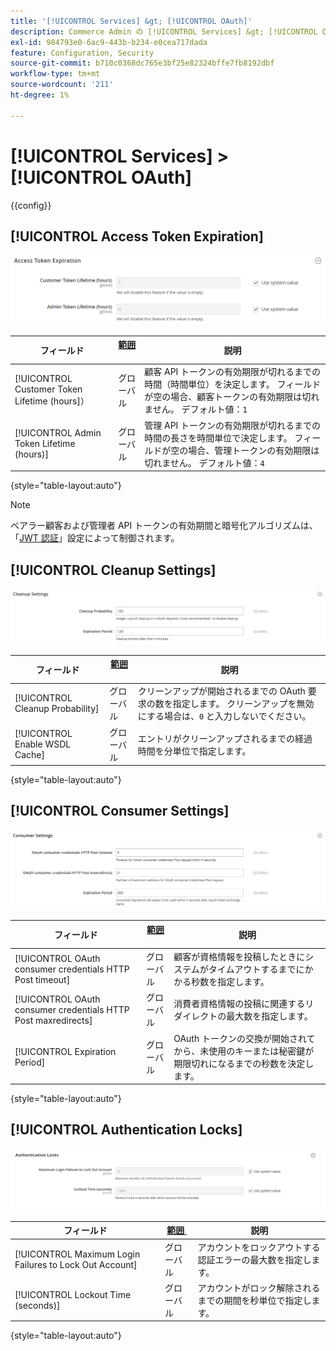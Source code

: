 ```yaml
---
title: '[!UICONTROL Services] &gt; [!UICONTROL OAuth]'
description: Commerce Admin の [!UICONTROL Services] &gt; [!UICONTROL OAuth] ページで設定を確認します。
exl-id: 984793e0-6ac9-443b-b234-e0cea717dada
feature: Configuration, Security
source-git-commit: b710c0368dc765e3bf25e82324bffe7fb8192dbf
workflow-type: tm+mt
source-wordcount: '211'
ht-degree: 1%

---
```


# [!UICONTROL Services] > [!UICONTROL OAuth]

{{config}}

## [!UICONTROL Access Token Expiration]

![&#x200B; アクセストークンの有効期限 &#x200B;](./assets/oauth-token-expire.png)<!-- zoom -->

| フィールド | [&#x200B; 範囲 &#x200B;](../../getting-started/websites-stores-views.md#scope-settings) | 説明 |
|--- |--- |--- |
| [!UICONTROL Customer Token Lifetime (hours]） | グローバル | 顧客 API トークンの有効期限が切れるまでの時間（時間単位）を決定します。 フィールドが空の場合、顧客トークンの有効期限は切れません。 デフォルト値：`1` |
| [!UICONTROL Admin Token Lifetime (hours)] | グローバル | 管理 API トークンの有効期限が切れるまでの時間の長さを時間単位で決定します。 フィールドが空の場合、管理トークンの有効期限は切れません。 デフォルト値：`4` |

{style="table-layout:auto"}

>[!NOTE]
>
>ベアラー顧客および管理者 API トークンの有効期間と暗号化アルゴリズムは、「[JWT 認証 &#x200B;](magento-web-api.md#jwt-authentication)」設定によって制御されます。

## [!UICONTROL Cleanup Settings]

![&#x200B; クリーンアップ設定 &#x200B;](./assets/oauth-cleanup.png)<!-- zoom -->

| フィールド | [&#x200B; 範囲 &#x200B;](../../getting-started/websites-stores-views.md#scope-settings) | 説明 |
|--- |--- |--- |
| [!UICONTROL Cleanup Probability] | グローバル | クリーンアップが開始されるまでの OAuth 要求の数を指定します。 クリーンアップを無効にする場合は、`0` と入力しないでください。 |
| [!UICONTROL Enable WSDL Cache] | グローバル | エントリがクリーンアップされるまでの経過時間を分単位で指定します。 |

{style="table-layout:auto"}

## [!UICONTROL Consumer Settings]

![&#x200B; コンシューマー設定 &#x200B;](./assets/oauth-consumer-settings.png)<!-- zoom -->

| フィールド | [&#x200B; 範囲 &#x200B;](../../getting-started/websites-stores-views.md#scope-settings) | 説明 |
|--- |--- |--- |
| [!UICONTROL OAuth consumer credentials HTTP Post timeout] | グローバル | 顧客が資格情報を投稿したときにシステムがタイムアウトするまでにかかる秒数を指定します。 |
| [!UICONTROL OAuth consumer credentials HTTP Post maxredirects] | グローバル | 消費者資格情報の投稿に関連するリダイレクトの最大数を指定します。 |
| [!UICONTROL Expiration Period] | グローバル | OAuth トークンの交換が開始されてから、未使用のキーまたは秘密鍵が期限切れになるまでの秒数を決定します。 |

{style="table-layout:auto"}

## [!UICONTROL Authentication Locks]

![&#x200B; 認証ロック &#x200B;](./assets/oauth-locks.png)<!-- zoom -->

| フィールド | [&#x200B; 範囲 &#x200B;](../../getting-started/websites-stores-views.md#scope-settings) | 説明 |
|--- |--- |--- |
| [!UICONTROL Maximum Login Failures to Lock Out Account] | グローバル | アカウントをロックアウトする認証エラーの最大数を指定します。 |
| [!UICONTROL Lockout Time (seconds)] | グローバル | アカウントがロック解除されるまでの期間を秒単位で指定します。 |

{style="table-layout:auto"}
